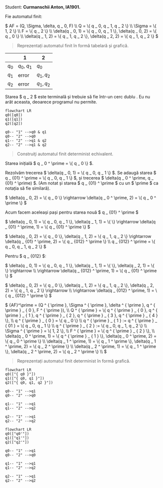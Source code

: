 Student: **Curmanschii Anton, IA1901.**

Fie automatul finit:

$ 
AF = (Q, \Sigma, \delta, q _ 0, F) \\\\
Q = \\{ q _ 0, q _ 1, q _ 2 \\} \\\\
\Sigma = \\{ 1, 2 \\} \\\\
F = \\{ q _ 2 \\} \\\\
\delta(q _ 0, 1) = \\{ q _ 0, q _ 1 \\}, \delta(q _ 0, 2) = \\{ q _ 0 \\} \\\\
\delta(q _ 1, 2) = \\{ q _ 1, q _ 2 \\}, \delta(q _ 2, 2) = \\{ q _ 1, q _ 2 \\}
$

> Reprezentați automatul finit în formă tabelară și grafică.

|         | **1**            | **2**          |
|---------|------------------|----------------|
| $q _ 0$ | $q _ 0$, $q _ 1$ | $q _ 0$        |
| $q _ 1$ | error            | $q _ 1, q _ 2$ |
| $q _ 2$ | error            | $q _ 1, q _ 2$ |

Starea $ q _ 2 $ este terminală și trebuie să fie într-un cerc dublu .
Eu nu arăt aceasta, deoarece programul nu permite.

```mermaid
flowchart LR
q0([q0])
q1([q1])
q2([q2])

q0-- "1" -->q0 & q1
q0-- "2" -->q0
q1-- "2" -->q1 & q2
q2-- "2" -->q1 & q2
```


> Construiţi automatul finit determinist echivalent.


Starea inițială $ q _ 0 ^ \prime = \\{ q _ 0 \\} $.

Rezolvăm trecerea $ \delta(q _ 0, 1) = \\{ q _ 0, q _ 1 \\} $. 
Se adaugă starea $ q _ {01} ^ \prime = \\{ q _ 0, q _ 1 \\} $, și trecerea $ \delta(q _ 0 ^ \prime, q _ {01} ^ \prime) $.
(Am notat și starea $ q _ {01} ^ \prime $ cu un $ \prime $ ca notația să fie similară).

$ 
\delta(q _ 0, 2) = \\{ q _ 0 \\}  \rightarrow   \delta(q _ 0 ^ \prime, 2) = \\{ q _ 0 ^ \prime \\}
$


Acum facem aceleași pași pentru starea nouă $ q _ {01} ^ \prime $

$
\delta(q _ 0, 1) = \\{ q _ 0, q _ 1 \\}, \delta(q _ 1, 1) = \\{ \\} \rightarrow 
\delta(q _ {01} ^ \prime, 1) = \\{ q _ {01} ^ \prime \\}
$

$
\delta(q _ 0, 2) = \\{ q _ 0 \\}, \delta(q _ 1, 2) = \\{ q _ 1, q _ 2 \\} \rightarrow 
\delta(q _ {01} ^ \prime, 2) = \\{ q _ {012} ^ \prime \\} \\\\
q _ {012} ^ \prime = \\{ q _ 0, q _ 1, q _ 2 \\}
$

Pentru $ q _ {012} $:

$
\delta(q _ 0, 1) = \\{ q _ 0, q _ 1 \\}, \delta(q _ 1, 1) = \\{ \\}, \delta(q _ 2, 1) = \\{ \\} \rightarrow \\\\
\rightarrow \delta(q _ {012} ^ \prime, 1) = \\{ q _ {01} ^ \prime \\}
$

$
\delta(q _ 0, 2) = \\{ q _ 0 \\}, \delta(q _ 1, 2) = \\{ q _ 1, q _ 2 \\}, \delta(q _ 2, 2) = \\{ q _ 1, q _ 2 \\} \rightarrow \\\\
\rightarrow \delta(q _ {012} ^ \prime, 1) = \\{ q _ {012} ^ \prime \\}
$



$ 
{AF}^\prime = (Q ^ { \prime }, \Sigma ^ { \prime }, \delta ^ { \prime }, q ^ { \prime } _ { 0 }, F ^ { \prime }),     \\\\
Q ^ { \prime } = \\{ q ^ { \prime } _ { 0 }, q ^ { \prime } _ { 1 }, q ^ { \prime } _ { 2 }, q ^ { \prime } _ { 3 }, q ^ { \prime } _ { 4 } \\}, \\\\
q ^ { \prime } _ { 0 } = \\{ q _ 0 \\} \\\\
q ^ { \prime } _ { 1 } := q ^ { \prime } _ { 01 } = \\{ q _ 0, q _ 1 \\} \\\\
q ^ { \prime } _ { 2 } := \\{ q _ 0, q _ 1, q _ 2 \\} \\\\
\Sigma ^ { \prime } = \\{ 1, 2 \\},         \\\\
F ^ { \prime } = \\{ q ^ { \prime } _ { 2 } \\},  \\\\
\delta(q _ 0 ^ \prime, 1) = \\{ q ^ { \prime } _ { 1 } \\}, \delta(q _ 0 ^ \prime, 2) = \\{ q _ 0 ^ \prime \\} \\\\
\delta(q _ 1 ^ \prime, 1) =  \\{ q _ 1 ^ \prime \\}, \delta(q _ 1 ^ \prime, 2) = \\{ q _ 2 ^ \prime \\} \\\\
\delta(q _ 2 ^ \prime, 1) =  \\{ q _ 1 ^ \prime \\}, \delta(q _ 2 ^ \prime, 2) = \\{ q _ 2 ^ \prime \\} \\\\
$

> Reprezentați automatul finit determinist în formă grafică.

```mermaid
flowchart LR
q0(["{ q0 }"])
q1(["{ q0, q1 }"])
q2(["{ q0, q1, q2 }"])

q0-- "1" -->q1
q0-- "2" -->q0

q1-- "1" -->q1
q1-- "2" -->q2

q2-- "1" -->q1
q2-- "2" -->q2
```

```mermaid
flowchart LR
q0(["q0'"])
q1(["q1'"])
q2(["q2'"])

q0-- "1" -->q1
q0-- "2" -->q0

q1-- "1" -->q1
q1-- "2" -->q2

q2-- "1" -->q1
q2-- "2" -->q2
```